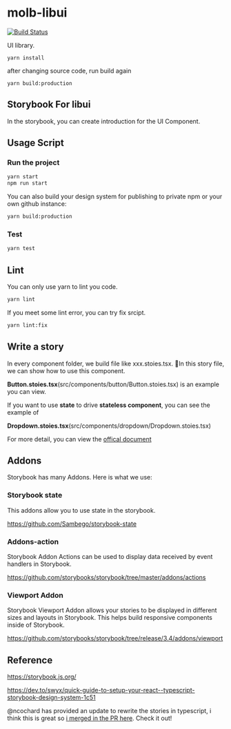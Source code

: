 
# molb-libui

[![Build Status](https://travis-ci.com/gdsace/molb-libui.svg?branch=master)](https://travis-ci.com/gdsace/molb-libui)

UI library.

```
yarn install
```

after changing source code, run build again
```
yarn build:production
```

## Storybook For libui

In the storybook, you can create introduction for the UI Component.

## Usage Script

### Run the project

```bash
yarn start
npm run start
```

You can also build your design system for publishing to private npm or your own github instance:

```bash
yarn build:production
```

### Test

```bash
yarn test
```

## Lint

You can only use yarn to lint you code.

```bash
yarn lint
```

If you meet some lint error, you can try fix srcipt.

```bash
yarn lint:fix
```


## Write a story

In every component folder, we build file like xxx.stoies.tsx. In this story file, we can show how to use this component.

**Button.stoies.tsx**(src/components/button/Button.stoies.tsx) is an example you can view.

If you want to use **state** to drive **stateless component**, you can see the example of

**Dropdown.stoies.tsx**(src/components/dropdown/Dropdown.stoies.tsx)

For more detail, you can view the [offical document](https://storybook.js.org/basics/guide-react/)

## Addons

Storybook has many Addons. Here is what we use:

### Storybook state

This addons allow you to use state in the storybook.

https://github.com/Sambego/storybook-state

### Addons-action

Storybook Addon Actions can be used to display data received by event handlers in Storybook.

https://github.com/storybooks/storybook/tree/master/addons/actions

### Viewport Addon

Storybook Viewport Addon allows your stories to be displayed in different sizes and layouts in Storybook. This helps build responsive components inside of Storybook.

https://github.com/storybooks/storybook/tree/release/3.4/addons/viewport

## Reference

https://storybook.js.org/

https://dev.to/swyx/quick-guide-to-setup-your-react--typescript-storybook-design-system-1c51

@ncochard has provided an update to rewrite the stories in typescript, i think this is great so [i merged in the PR here](https://github.com/sw-yx/react-typescript-storybook-starter/pull/1). Check it out!
